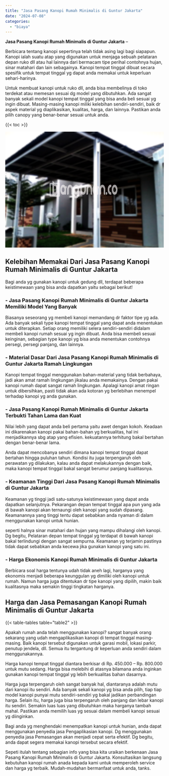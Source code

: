 ```yaml
---
title: "Jasa Pasang Kanopi Rumah Minimalis di Guntur Jakarta"
date: "2024-07-08"
categories: 
  - "biaya"
---
```


**Jasa Pasang Kanopi Rumah Minimalis di Guntur Jakarta** –

Berbicara tentang kanopi sepertinya telah tidak asing lagi bagi siapapun. Kanopi ialah suatu atap yang digunakan untuk menjaga sebuah pelataran depan ruko dll atau hal lainnya dari bermacam tipe perihal contohnya hujan, sinar matahari dan lain sebagainya. Kanopi tempat tinggal dibuat secara spesifik untuk tempat tinggal yg dapat anda memakai untuk keperluan sehari-harinya.

Untuk membuat kanopi untuk ruko dll, anda bisa membelinya di toko terdekat atau memesan sesuai dg model yang dibutuhkan. Ada sangat banyak sekali model kanopi tempat tinggal yang bisa anda beli sesuai yg ingin dibuat. Masing-masing kanopi miliki kelebihan sendiri-sendiri, baik dr aspek material yg diaplikasikan, kualitas, harga, dan lainnya. Pastikan anda pilih canopy yang benar-benar sesuai untuk anda.

{{< toc >}}

![Jasa Pasang Kanopi Rumah Minimalis di Guntur Jakarta](/images/harga-kanopi-minimalis-16.png)

## Kelebihan Memakai Dari Jasa Pasang Kanopi Rumah Minimalis di Guntur Jakarta

Bagi anda yg gunakan kanopi untuk gedung dll, terdapat beberapa keistimewaan yang bisa anda dapatkan yaitu sebagai berikut!

### \- Jasa Pasang Kanopi Rumah Minimalis di Guntur Jakarta Memiliki Model Yang Banyak

Biasanya seseorang yg membeli kanopi memandang dr faktor tipe yg ada. Ada banyak sekali type kanopi tempat tinggal yang dapat anda menentukan untuk diterapkan. Setiap orang memiliki selera sendiri-sendiri didalam membeli kanopi rumah sesuai yg ingin dibuat. Anda bisa membeli sesuai keinginan, sebagian type kanopi yg bisa anda menentukan contohnya persegi, persegi panjang, dan lainnya.

### \- Material Dasar Dari Jasa Pasang Kanopi Rumah Minimalis di Guntur Jakarta Ramah Lingkungan

Kanopi tempat tinggal menggunakan bahan-material yang tidak berbahaya, jadi akan amat ramah lingkungan jikalau anda memakainya. Dengan pakai kanopi rumah dapat sangat ramah lingkungan. Apalagi kanopi amat ringan untuk dibersihkan, pasti tidak akan ada kotoran yg berlebihan menempel terhadap kanopi yg anda gunakan.

### \- Jasa Pasang Kanopi Rumah Minimalis di Guntur Jakarta Terbukti Tahan Lama dan Kuat

Nilai lebih yang dapat anda beli pertama yaitu awet dengan kokoh. Keadaan ini dikarenakan kanopi pakai bahan-bahan yg berkualitas, hal ini menjadikannya sbg atap yang efisien. kekuatannya terhitung bakal bertahan dengan benar-benar lama.

Anda dapat mencobanya sendiri dimana kanopi tempat tinggal dapat bertahan hingga puluhan tahun. Kondisi itu juga terpengaruh oleh perawatan yg dilakukan, kalau anda dapat melakukannya dengan baik, maka kanopi tempat tinggal bakal sangat berumur panjang kualitasnya.

### \- Keamanan Tinggi Dari Jasa Pasang Kanopi Rumah Minimalis di Guntur Jakarta

Keamanan yg tinggi jadi satu-satunya keistimewaan yang dapat anda dapatkan selanjutnya. Pekarangan depan tempat tinggal apa pun yang ada di bawah kanopi akan ternaungi oleh kanopi yang sudah dipasang. Keamanannya yang tinggi tentu dapat sebabkan anda nyaman di dalam menggunakan kanopi untuk hunian.

seperti halnya sinar matahari dan hujan yang mampu dihalangi oleh kanopi. Dg begitu, Pelataran depan tempat tinggal yg terdapat di bawah kanopi bakal terlindungi dengan sangat sempurna. Keamanan yg terjamin pastinya tidak dapat sebabkan anda kecewa jika gunakan kanopi yang satu ini.

### \- Harga Ekonomis Kanopi Rumah Minimalis di Guntur Jakarta

Berbicara soal harga tentunya udah tidak aneh lagi, harganya yang ekonomis menjadi beberapa keunggulan yg dimiliki oleh kanopi untuk rumah. Namun harga juga ditentukan dr tipe kanopi yang dipilih, makin baik kualitasnya maka semakin tinggi tingkatan harganya.

## Harga dan Jasa Pemasangan Kanopi Rumah Minimalis di Guntur Jakarta

{{< table-tables table="table2" >}}

Apakah rumah anda telah menggunakan kanopi? sangat banyak orang sekarang yang udah mengaplikasikan kanopi di tempat tinggal masing-masing. Baik kanopi tersebut digunakan untuk garasi mobil, lokasi parkir, penutup jendela, dll. Semua itu tergantung dr keperluan anda sendiri dalam menggunakannya.

Harga kanopi tempat tinggal diantara berkisar di Rp. 450.000 – Rp. 800.000 untuk mutu sedang. Harga bisa melebihi di atasnya bilamana anda inginkan gunakan kanopi tempat tinggal yg lebih berkualitas bahan dasarnya.

Harga juga terpengaruh oleh sangat banyak hal, diantaranya adalah mutu dari kanopi itu sendiri. Ada banyak sekali kanopi yg bisa anda pilih, tiap tiap model kanopi punyai mutu sendiri-sendiri yg bakal jadikan perbandingan harga. Selain itu, harga juga bisa terpengaruh oleh panjang dan lebar kanopi itu sendiri. Semakin luas luas yang dibutuhkan maka harganya tambah mahal. Pastikan anda memilih luas yg sesuai dalam membeli kanopi sesuai yg diinginkan.

Bagi anda yg menghendaki menempatkan kanopi untuk hunian, anda dapat menggunakan penyedia jasa Pengaplikasian kanopi. Dg menggunakan penyedia jasa Pemasangan akan menjadi cepat serta efektif. Dg begitu, anda dapat segera memakai kanopi tersebut secara efektif.

Sepeti itulah tentang sebagian info yang bisa kita uraikan berkenaan Jasa Pasang Kanopi Rumah Minimalis di Guntur Jakarta. Konsultasikan langsung kebutuhan kanopi rumah anada kepada kami untuk memperoleh service dan harga yg terbaik. Mudah-mudahan bermanfaat untuk anda, tanks.
